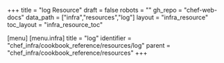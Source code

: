 +++
title = "log Resource"
draft = false
robots = ""
gh_repo = "chef-web-docs"
data_path = ["infra","resources","log"]
layout = "infra_resource"
toc_layout = "infra_resource_toc"

[menu]
  [menu.infra]
    title = "log"
    identifier = "chef_infra/cookbook_reference/resources/log"
    parent = "chef_infra/cookbook_reference/resources"
+++

<!-- The contents of this page are automatically generated from the log.yaml file in the data directory. -->
<!-- To suggest a change, edit the https://github.com/chef/chef/blob/main/lib/chef/resource/log.rb file
      and submit a pull request to the https://github.com/chef/chef repository. -->
